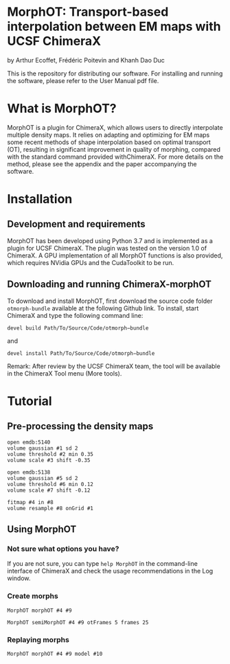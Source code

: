 # MorphOT: Transport-based interpolation between EM maps with UCSF ChimeraX
by Arthur Ecoffet, Frédéric Poitevin and Khanh Dao Duc

This is the repository for distributing our software. For installing and running the software, please refer to the User Manual pdf file.

# What is MorphOT?

MorphOT is  a  plugin  for ChimeraX,  which  allows  users  to  directly  interpolate  multiple density maps.  It relies on adapting and optimizing for EM maps some recent methods of shape interpolation based on optimal transport (OT), resulting in significant improvement in quality of morphing,  compared with the standard command provided withChimeraX. For more details on the method, please see the appendix and the paper accompanying the software.

# Installation

## Development and requirements

MorphOT has been developed using Python 3.7 and is implemented as a plugin for UCSF ChimeraX. The plugin was tested on the version 1.0 of ChimeraX. A GPU implementation of all MorphOT functions  is  also  provided,  which  requires  NVidia  GPUs  and  the  CudaToolkit to be run.

## Downloading and running ChimeraX-morphOT

To download and install MorphOT, first download the source code folder `otmorph-bundle` available at the following Github link. To install, start ChimeraX and type the following command line:

```
devel build Path/To/Source/Code/otmorph−bundle
```
and
```
devel install Path/To/Source/Code/otmorph−bundle
```

Remark: After review by the UCSF ChimeraX team, the tool will be available in the ChimeraX Tool menu (More tools).

# Tutorial

## Pre-processing the density maps

```
open emdb:5140
volume gaussian #1 sd 2
volume threshold #2 min 0.35
volume scale #3 shift -0.35
```

```
open emdb:5138
volume gaussian #5 sd 2
volume threshold #6 min 0.12
volume scale #7 shift -0.12
```

```
fitmap #4 in #8
volume resample #8 onGrid #1
```

## Using MorphOT

### Not sure what options you have?
If you are not sure, you can type `help MorphOT` in the command-line interface of ChimeraX and check the usage recommendations in the Log window.

### Create morphs

```
MorphOT morphOT #4 #9
```

```
MorphOT semiMorphOT #4 #9 otFrames 5 frames 25
```

### Replaying morphs

```
MorphOT morphOT #4 #9 model #10
```
